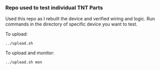 ### Repo used to test individual TNT Parts

Used this repo as I rebuilt the device and verified wiring and logic.  Run commands in the directory of specific device you want to test.

To upload:
```
../upload.sh
```

To upload and monitor:
```
../upload.sh mon
```
